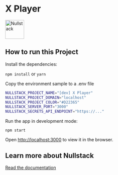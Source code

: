 # X Player

<img src='https://raw.githubusercontent.com/nullstack/nullstack/master/nullstack.png' height='60' alt='Nullstack' />

## How to run this Project

Install the dependencies:

`npm install` or `yarn`

Copy the environment sample to a .env file

```sh
NULLSTACK_PROJECT_NAME="[dev] X Player"
NULLSTACK_PROJECT_DOMAIN="localhost"
NULLSTACK_PROJECT_COLOR="#D22365"
NULLSTACK_SERVER_PORT="3000"
NULLSTACK_SECRETS_API_ENDPOINT="https://..."
```

Run the app in development mode:

`npm start`

Open [http://localhost:3000](http://localhost:3000) to view it in the browser.

## Learn more about Nullstack

[Read the documentation](https://nullstack.app/documentation)